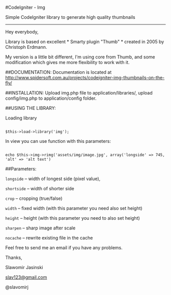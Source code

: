 #CodeIgniter - Img

Simple CodeIgniter library to generate high quality thumbnails
___
Hey everybody,

Library is based on excellent * Smarty plugin "Thumb" * created in 2005 by Christoph Erdmann. 

My version is a little bit different, I'm using core from Thumb, and some modification which gives me more flexibility to work with it.

##DOCUMENTATION:
Documentation is located at <http://www.spidersoft.com.au/projects/codeigniter-img-thumbnails-on-the-fly/>

##INSTALLATION:
Upload img.php file to application/libraries/, upload config/img.php to application/config folder. 

##USING THE LIBRARY:

Loading library

<code>
$this->load->library('img');
</code>

In view you can use function with this parameters:

<code>
echo $this->img->rimg('assets/img/image.jpg', array('longside' => 745, 'alt' => 'alt text')
</code>

##Parameters:

`longside` – width of longest side (pixel value),

`shortside` – width of shorter side

`crop` – cropping (true/false)

`width` – fixed width (with this parameter you need also set height)

`height` – height (with this parameter you need to also set height)

`sharpen` – sharp image after scale

`nocache` – rewrite existing file in the cache

Feel free to send me an email if you have any problems.

Thanks,

Slawomir Jasinski

 slav123@gmail.com
 
 @slavomirj

